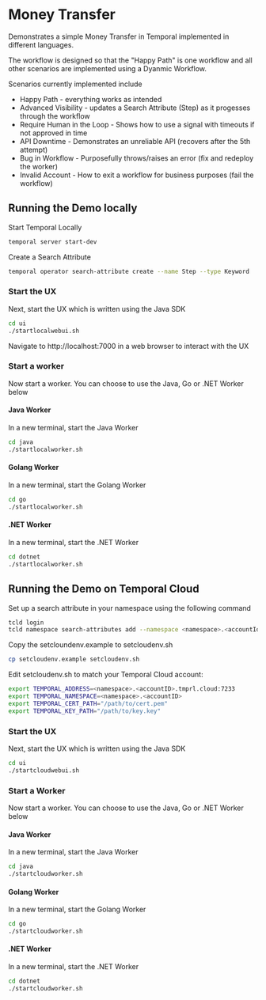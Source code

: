 # Money Transfer 
Demonstrates a simple Money Transfer in Temporal implemented in different languages. 

The workflow is designed so that the "Happy Path" is one workflow and all other scenarios are implemented using a Dyanmic Workflow.

Scenarios currently implemented include
* Happy Path                - everything works as intended
* Advanced Visibility       - updates a Search Attribute (Step) as it progesses through the workflow
* Require Human in the Loop - Shows how to use a signal with timeouts if not approved in time
* API Downtime              - Demonstrates an unreliable API (recovers after the 5th attempt)
* Bug in Workflow           - Purposefully throws/raises an error (fix and redeploy the worker)
* Invalid Account           - How to exit a workflow for business purposes (fail the workflow)

## Running the Demo locally
Start Temporal Locally

```bash
temporal server start-dev
```

Create a Search Attribute 
```bash
temporal operator search-attribute create --name Step --type Keyword
```

### Start the UX 
Next, start the UX which is written using the Java SDK

```bash
cd ui
./startlocalwebui.sh
```

Navigate to http://localhost:7000 in a web browser to interact with the UX

### Start a worker

Now start a worker. You can choose to use the Java, Go or .NET Worker below

#### Java Worker
In a new terminal, start the Java Worker 
```bash
cd java
./startlocalworker.sh
```

#### Golang Worker
In a new terminal, start the Golang Worker

```bash
cd go
./startlocalworker.sh
```

#### .NET Worker
In a new terminal, start the .NET Worker

```bash
cd dotnet
./startlocalworker.sh
```

## Running the Demo on Temporal Cloud
Set up a search attribute in your namespace using the following command

```bash
tcld login
tcld namespace search-attributes add --namespace <namespace>.<accountId> --search-attribute "Step=Keyword"
```

Copy the setcloundenv.example to setcloudenv.sh 
```bash
cp setcloudenv.example setcloudenv.sh
```

Edit setcloudenv.sh to match your Temporal Cloud account:
```bash
export TEMPORAL_ADDRESS=<namespace>.<accountID>.tmprl.cloud:7233
export TEMPORAL_NAMESPACE=<namespace>.<accountID>
export TEMPORAL_CERT_PATH="/path/to/cert.pem"
export TEMPORAL_KEY_PATH="/path/to/key.key"
```

### Start the UX 
Next, start the UX which is written using the Java SDK

```bash
cd ui
./startcloudwebui.sh
```

### Start a Worker

Now start a worker. You can choose to use the Java, Go or .NET Worker below

#### Java Worker
In a new terminal, start the Java Worker
```bash
cd java
./startcloudworker.sh
```

#### Golang Worker
In a new terminal, start the Golang Worker

```bash
cd go
./startcloudworker.sh
```

#### .NET Worker
In a new terminal, start the .NET Worker

```bash
cd dotnet
./startcloudworker.sh
```
